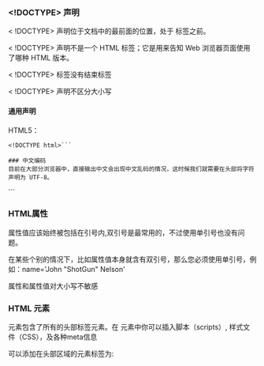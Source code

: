 ### <!DOCTYPE> 声明
< !DOCTYPE> 声明位于文档中的最前面的位置，处于 <html> 标签之前。
  
< !DOCTYPE> 声明不是一个 HTML 标签；它是用来告知 Web 浏览器页面使用了哪种 HTML 版本。

< !DOCTYPE> 标签没有结束标签

< !DOCTYPE> 声明不区分大小写
  
#### 通用声明
HTML5：
```
<!DOCTYPE html>```

### 中文编码
目前在大部分浏览器中，直接输出中文会出现中文乱码的情况，这时候我们就需要在头部将字符声明为 UTF-8。
```
<head>
<meta charset="UTF-8">
<title>页面标题</title>
</head>
```

### HTML属性
属性值应该始终被包括在引号内,双引号是最常用的，不过使用单引号也没有问题。

在某些个别的情况下，比如属性值本身就含有双引号，那么您必须使用单引号，例如：name='John "ShotGun" Nelson'

属性和属性值对大小写不敏感

### HTML <head> 元素
<head> 元素包含了所有的头部标签元素。在 <head>元素中你可以插入脚本（scripts）, 样式文件（CSS），及各种meta信息

可以添加在头部区域的元素标签为: <title>, <style>, <meta>, <link>, <script>, <noscript>, and <base>.
  
### HTML <base> 元素
<base> 标签为HTML文档中所有的链接标签的默认链接

### HTML <link> 元素
<link> 标签定义了文档与外部资源之间的关系。

<link> 标签通常用于链接到样式表:
```
<head>
<link rel="stylesheet" type="text/css" href="mystyle.css">
</head>
```

### HTML 图像标签
[< img >]()定义图像

[< map >]()定义图像地图

[< area >](http://www.runoob.com/tags/tag-area.html)定义图像地图中的可点击区域

  1、距形：(左上角顶点坐标为(x1,y1)，右下角顶点坐标为(x2,y2))
```
<area shape="rect" coords="x1,y1,x2,y2" href=url>
```
2、圆形：(圆心坐标为(X1,y1)，半径为r)
```
<area shape="circle" coords="x1,y1,r" href=url>
```
3、多边形：(各顶点坐标依次为(x1,y1)、(x2,y2)、(x3,y3) ......)
```
<area shape="poly" coords="x1,y1,x2,y2 ......" href=url>
```




